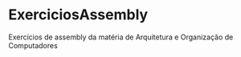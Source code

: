 # ExerciciosAssembly
Exercícios de assembly da matéria de Arquitetura e Organização de Computadores
